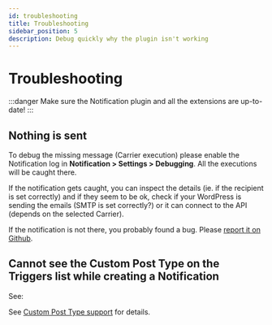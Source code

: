 ```yaml
---
id: troubleshooting
title: Troubleshooting
sidebar_position: 5
description: Debug quickly why the plugin isn't working
---
```


# Troubleshooting

:::danger
Make sure the Notification plugin and all the extensions are up-to-date!
:::

## Nothing is sent

To debug the missing message \(Carrier execution\) please enable the Notification log in **Notification &gt; Settings &gt; Debugging**. All the executions will be caught there.

If the notification gets caught, you can inspect the details \(ie. if the recipient is set correctly\) and if they seem to be ok, check if your WordPress is sending the emails \(SMTP is set correctly?\) or it can connect to the API \(depends on the selected Carrier\).

If the notification is not there, you probably found a bug. Please [report it on Github](https://github.com/BracketSpace/Notification/issues/new?assignees=&labels=bug&template=bug-report.md&title=).

## Cannot see the Custom Post Type on the Triggers list while creating a Notification

See:

See [Custom Post Type support](custom-post-type-support.md) for details.





